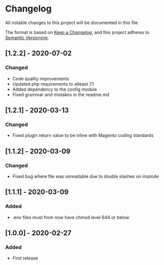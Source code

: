 # Changelog
All notable changes to this project will be documented in this file.

The format is based on [Keep a Changelog](https://keepachangelog.com/en/1.0.0),
and this project adheres to [Semantic Versioning](https://semver.org/spec/v2.0.0.html).

## [1.2.2] - 2020-07-02
### Changed
- Code quality improvements
- Updated php requirements to atleast 7.1
- Added dependency to the config module
- Fixed grammar and mistakes in the readme.md

## [1.2.1] - 2020-03-13
### Changed
- Fixed plugin return value to be inline with Magento coding  standards

## [1.1.2] - 2020-03-09
### Changed
- Fixed bug where file was unreadable due to double slashes on implode 

## [1.1.1] - 2020-03-09
### Added
- .env files must from now have chmod level 644 or below

## [1.0.0] - 2020-02-27
### Added
- First release

